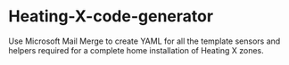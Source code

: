 # Heating-X-code-generator
Use Microsoft Mail Merge to create YAML for all the template sensors and helpers required for a complete home installation of Heating X zones. 
